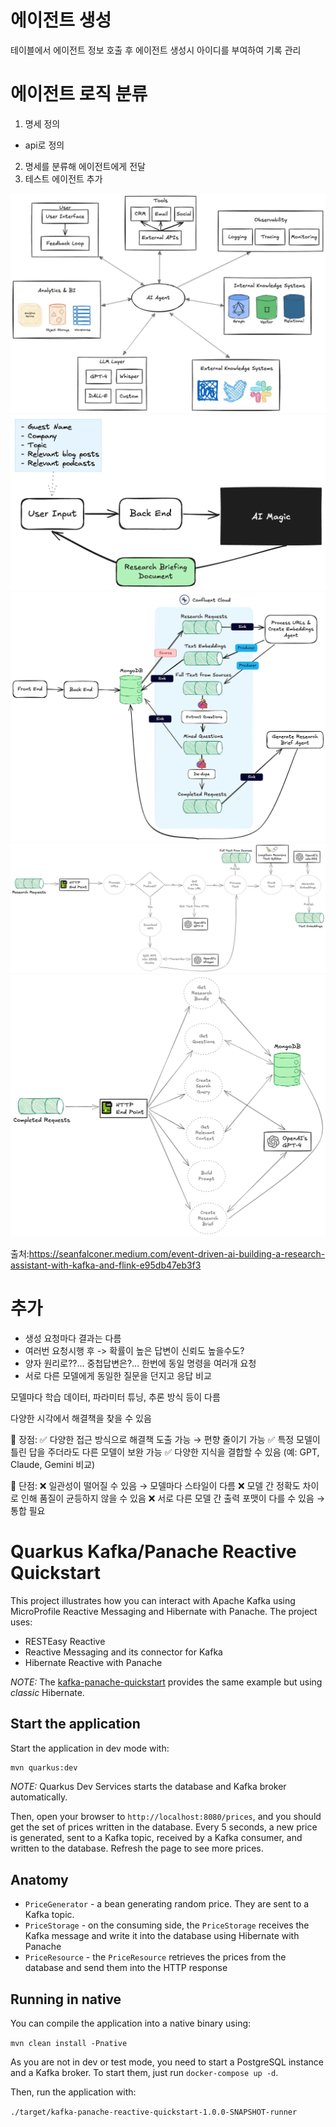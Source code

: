 # 에이전트 생성

테이블에서 에이전트 정보 호출 후 에이전트 생성시 아이디를 부여하여 기록 관리


# 에이전트 로직 분류

1. 명세 정의
  -  api로 정의 
2. 명세를 분류해 에이전트에게 전달 
3. 테스트 에이전트 추가

![img.png](img.png)
![img_1.png](img_1.png)
![img_2.png](img_2.png)
![img_3.png](img_3.png)
![img_4.png](img_4.png)


출처:https://seanfalconer.medium.com/event-driven-ai-building-a-research-assistant-with-kafka-and-flink-e95db47eb3f3


# 추가
- 생성 요청마다 결과는 다름
- 여러번 요청시행 후 -> 확률이 높은 답변이 신뢰도 높을수도?
- 양자 원리로??... 중첩답변은?... 한번에 동일 명령을 여러개 요청
- 서로 다른 모델에게 동일한 질문을 던지고 응답 비교

모델마다 학습 데이터, 파라미터 튜닝, 추론 방식 등이 다름

다양한 시각에서 해결책을 찾을 수 있음

🔹 장점:
✅ 다양한 접근 방식으로 해결책 도출 가능 → 편향 줄이기 가능
✅ 특정 모델이 틀린 답을 주더라도 다른 모델이 보완 가능
✅ 다양한 지식을 결합할 수 있음 (예: GPT, Claude, Gemini 비교)

🔸 단점:
❌ 일관성이 떨어질 수 있음 → 모델마다 스타일이 다름
❌ 모델 간 정확도 차이로 인해 품질이 균등하지 않을 수 있음
❌ 서로 다른 모델 간 출력 포맷이 다를 수 있음 → 통합 필요









Quarkus Kafka/Panache Reactive Quickstart
=========================================

This project illustrates how you can interact with Apache Kafka using MicroProfile Reactive Messaging and Hibernate with Panache.
The project uses:

* RESTEasy Reactive
* Reactive Messaging and its connector for Kafka
* Hibernate Reactive with Panache

_NOTE:_ The [kafka-panache-quickstart](../kafka-panache-quickstart) provides the same example but using _classic_ Hibernate.

## Start the application

Start the application in dev mode with:

```bash
mvn quarkus:dev
```

_NOTE:_ Quarkus Dev Services starts the database and Kafka broker automatically.

Then, open your browser to `http://localhost:8080/prices`, and you should get the set of prices written in the database.
Every 5 seconds, a new price is generated, sent to a Kafka topic, received by a Kafka consumer, and written to the database.
Refresh the page to see more prices.

## Anatomy

* `PriceGenerator` - a bean generating random price. They are sent to a Kafka topic.
* `PriceStorage` - on the consuming side, the `PriceStorage` receives the Kafka message and write it into the database using Hibernate with Panache
* `PriceResource`  - the `PriceResource` retrieves the prices from the database and send them into the HTTP response

## Running in native

You can compile the application into a native binary using:

`mvn clean install -Pnative`

As you are not in dev or test mode, you need to start a PostgreSQL instance and a Kafka broker.
To start them, just run `docker-compose up -d`.

Then, run the application with:

`./target/kafka-panache-reactive-quickstart-1.0.0-SNAPSHOT-runner` 
